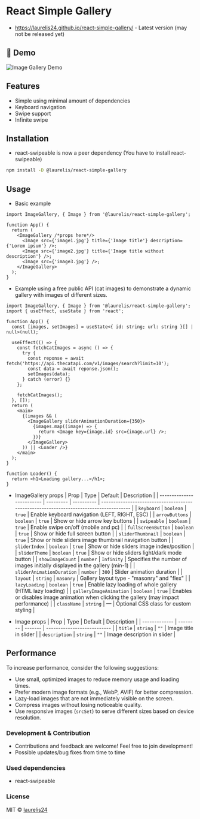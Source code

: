 # React Simple Gallery

- https://laurelis24.github.io/react-simple-gallery/ - Latest version (may not be released yet)

## 📸 Demo

![Image Gallery Demo](https://raw.githubusercontent.com/laurelis24/simple-react-gallery/refs/heads/main/screenshots/gallery.gif)

## Features

- Simple using minimal amount of dependencies
- Keyboard navigation
- Swipe support
- Infinite swipe

## Installation

- react-swipeable is now a peer dependency (You have to install react-swipeable)

```bash
npm install -D @laurelis/react-simple-gallery
```

## Usage

- Basic example

```tsx
import ImageGallery, { Image } from '@laurelis/react-simple-gallery';

function App() {
  return (
    <ImageGallery /*props here*/>
      <Image src={'image1.jpg'} title={'Image title'} description={'Lorem ipsum'} />;
      <Image src={'image2.jpg'} title={'Image title without description'} />;
      <Image src={'image3.jpg'} />;
    </ImageGallery>
  );
}
```

- Example using a free public API (cat images) to demonstrate a dynamic gallery with images of different sizes.

```tsx
import ImageGallery, { Image } from '@laurelis/react-simple-gallery';
import { useEffect, useState } from 'react';

function App() {
  const [images, setImages] = useState<{ id: string; url: string }[] | null>(null);

  useEffect(() => {
    const fetchCatImages = async () => {
      try {
        const reponse = await fetch('https://api.thecatapi.com/v1/images/search?limit=10');
        const data = await reponse.json();
        setImages(data);
      } catch (error) {}
    };

    fetchCatImages();
  }, []);
  return (
    <main>
      {(images && (
        <ImageGallery sliderAnimationDuration={350}>
          {images.map((image) => {
            return <Image key={image.id} src={image.url} />;
          })}
        </ImageGallery>
      )) || <Loader />}
    </main>
  );
}

function Loader() {
  return <h1>Loading gallery...</h1>;
}
```

- ImageGallery props
  | Prop | Type | Default | Description |
  | ------------------------- | --------- | ---------- | -------------------------------------------------------------------------------------- |
  | `keyboard` | `boolean` | `true` | Enable keyboard navigation (LEFT, RIGHT, ESC) |
  | `arrowButtons` | `boolean` | `true` | Show or hide arrow key buttons |
  | `swipeable` | `boolean` | `true` | Enable swipe on/off (mobile and pc) |
  | `fullScreenButton` | `boolean` | `true` | Show or hide full screen button |
  | `sliderThumbnail` | `boolean` | `true` | Show or hide sliders image thumbnail navigation button |
  | `sliderIndex` | `boolean` | `true` | Show or hide sliders image index/position |
  | `sliderTheme` | `boolean` | `true` | Show or hide sliders light/dark mode button |
  | `showImageCount` | `number` | `Infinity` | Specifies the number of images initially displayed in the gallery (min-1) |
  | `sliderAnimationDuration` | `number` | `300` | Slider animation duration |
  | `layout` | `string` | `masonry` | Gallery layout type - "masonry" and "flex" |
  | `lazyLoading` | `boolean` | `true` | Enable lazy loading of whole gallery (HTML lazy loading) |
  | `galleryImageAnimation` | `boolean` | `true` | Enables or disables image animation when clicking the gallery (may impact performance) |
  | `className` | `string` | — | Optional CSS class for custom styling |

- Image props
  | Prop | Type | Default | Description |
  | ------------- | -------- | ------- | --------------------------- |
  | `title` | `string` | `""` | Image title in slider |
  | `description` | `string` | `""` | Image description in slider |

## Performance

To increase performance, consider the following suggestions:

- Use small, optimized images to reduce memory usage and loading times.
- Prefer modern image formats (e.g., WebP, AVIF) for better compression.
- Lazy-load images that are not immediately visible on the screen.
- Compress images without losing noticeable quality.
- Use responsive images (`srcSet`) to serve different sizes based on device resolution.

### Development & Contribution

- Contributions and feedback are welcome! Feel free to join development!
- Possible updates/bug fixes from time to time

### Used dependencies

- react-swipeable

### License

MIT © [laurelis24](https://github.com/laurelis24)
